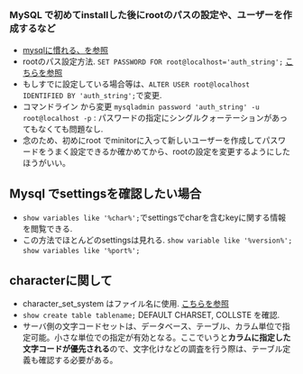 ##
### MySQL で初めてinstallした後にrootのパスの設定や、ユーザーを作成するなど
- [mysqlに慣れる、を参照](https://qiita.com/yukibe/items/4ba2aa49510ab1f6b1f1)
- rootのパス設定方法. `SET PASSWORD FOR root@localhost='auth_string';` [こちらを参照](https://www.dbonline.jp/mysql/user/index2.html)
- もしすでに設定している場合等は、`ALTER USER root@localhost IDENTIFIED BY 'auth_string';`で変更.
- コマンドライン から変更 `mysqladmin password 'auth_string' -u root@localhost -p` : パスワードの指定にシングルクォーテーションがあってもなくても問題なし.
- 念のため、初めにroot でminitorに入って新しいユーザーを作成してパスワードをうまく設定できるか確かめてから、rootの設定を変更するようにしたほうがいい。
## Mysql でsettingsを確認したい場合
- `show variables like '%char%';`でsettingsでcharを含むkeyに関する情報を閲覧できる.
- この方法でほとんどのsettingsは見れる. `show variable like '%version%';` `show variables like '%port%';`
## characterに関して
- character_set_system はファイル名に使用. [こちらを参照](https://qiita.com/yukiyoshimura/items/d44a98021608c8f8a52a)
- `show create table tablename;` DEFAULT CHARSET, COLLSTE を確認.
- サーバ側の文字コードセットは、データベース、テーブル、カラム単位で指定可能。小さな単位での指定が有効となる。ここでいうと**カラムに指定した文字コードが優先される**ので、文字化けなどの調査を行う際は、テーブル定義も確認する必要がある。